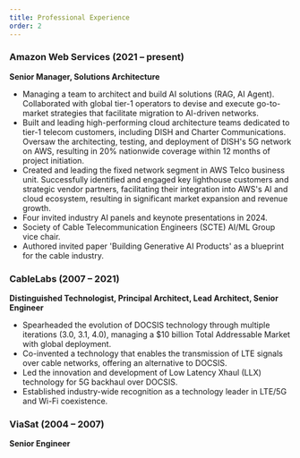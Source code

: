 ```yaml
---
title: Professional Experience
order: 2
---
```


### Amazon Web Services (2021 – present)
**Senior Manager, Solutions Architecture**

- Managing a team to architect and build AI solutions (RAG, AI Agent). Collaborated with global tier-1 operators to devise and execute go-to-market strategies that facilitate migration to AI-driven networks.
- Built and leading high-performing cloud architecture teams dedicated to tier-1 telecom customers, including DISH and Charter Communications. Oversaw the architecting, testing, and deployment of DISH's 5G network on AWS, resulting in 20% nationwide coverage within 12 months of project initiation.
- Created and leading the fixed network segment in AWS Telco business unit. Successfully identified and engaged key lighthouse customers and strategic vendor partners, facilitating their integration into AWS's AI and cloud ecosystem, resulting in significant market expansion and revenue growth.
- Four invited industry AI panels and keynote presentations in 2024.
- Society of Cable Telecommunication Engineers (SCTE) AI/ML Group vice chair.
- Authored invited paper 'Building Generative AI Products' as a blueprint for the cable industry.

### CableLabs (2007 – 2021)
**Distinguished Technologist, Principal Architect, Lead Architect, Senior Engineer**

- Spearheaded the evolution of DOCSIS technology through multiple iterations (3.0, 3.1, 4.0), managing a $10 billion Total Addressable Market with global deployment.
- Co-invented a technology that enables the transmission of LTE signals over cable networks, offering an alternative to DOCSIS.
- Led the innovation and development of Low Latency Xhaul (LLX) technology for 5G backhaul over DOCSIS.
- Established industry-wide recognition as a technology leader in LTE/5G and Wi-Fi coexistence.

### ViaSat (2004 – 2007)
**Senior Engineer** 
